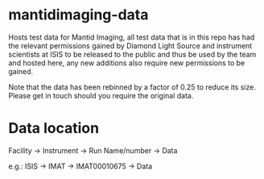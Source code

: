 # mantidimaging-data
Hosts test data for Mantid Imaging, all test data that is in this repo has had the relevant permissions gained by Diamond Light Source and instrument scientists at ISIS to be released to the public and thus be used by the team and hosted here, any new additions also require new permissions to be gained.

Note that the data has been rebinned by a factor of 0.25 to reduce its size. Please get in touch should you require the original data.

# Data location
Facility -> Instrument -> Run Name/number -> Data

e.g.: ISIS -> IMAT -> IMAT00010675 -> Data
